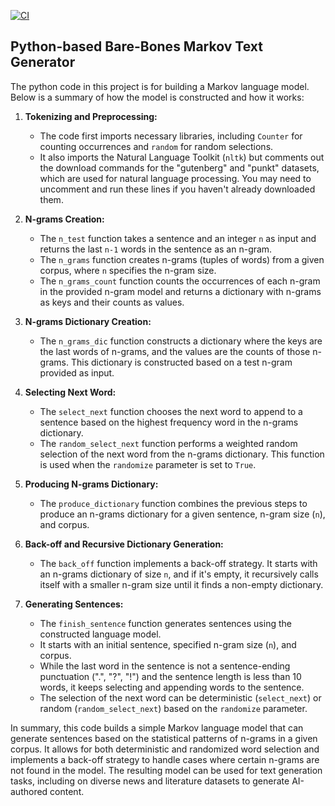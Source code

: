 [![CI](https://github.com/nogibjj/python-template/actions/workflows/cicd.yml/badge.svg)](https://github.com/nogibjj/python-template/actions/workflows/cicd.yml)
## Python-based Bare-Bones Markov Text Generator 

The python code in this project is for building a Markov language model. Below is a summary of how the model is constructed and how it works:

1. **Tokenizing and Preprocessing:**
   - The code first imports necessary libraries, including `Counter` for counting occurrences and `random` for random selections.
   - It also imports the Natural Language Toolkit (`nltk`) but comments out the download commands for the "gutenberg" and "punkt" datasets, which are used for natural language processing. You may need to uncomment and run these lines if you haven't already downloaded them.

2. **N-grams Creation:**
   - The `n_test` function takes a sentence and an integer `n` as input and returns the last `n-1` words in the sentence as an n-gram.
   - The `n_grams` function creates n-grams (tuples of words) from a given corpus, where `n` specifies the n-gram size.
   - The `n_grams_count` function counts the occurrences of each n-gram in the provided n-gram model and returns a dictionary with n-grams as keys and their counts as values.

3. **N-grams Dictionary Creation:**
   - The `n_grams_dic` function constructs a dictionary where the keys are the last words of n-grams, and the values are the counts of those n-grams. This dictionary is constructed based on a test n-gram provided as input.

4. **Selecting Next Word:**
   - The `select_next` function chooses the next word to append to a sentence based on the highest frequency word in the n-grams dictionary.
   - The `random_select_next` function performs a weighted random selection of the next word from the n-grams dictionary. This function is used when the `randomize` parameter is set to `True`.

5. **Producing N-grams Dictionary:**
   - The `produce_dictionary` function combines the previous steps to produce an n-grams dictionary for a given sentence, n-gram size (`n`), and corpus.

6. **Back-off and Recursive Dictionary Generation:**
   - The `back_off` function implements a back-off strategy. It starts with an n-grams dictionary of size `n`, and if it's empty, it recursively calls itself with a smaller n-gram size until it finds a non-empty dictionary.

7. **Generating Sentences:**
   - The `finish_sentence` function generates sentences using the constructed language model.
   - It starts with an initial sentence, specified n-gram size (`n`), and corpus.
   - While the last word in the sentence is not a sentence-ending punctuation (".", "?", "!") and the sentence length is less than 10 words, it keeps selecting and appending words to the sentence.
   - The selection of the next word can be deterministic (`select_next`) or random (`random_select_next`) based on the `randomize` parameter.

In summary, this code builds a simple Markov language model that can generate sentences based on the statistical patterns of n-grams in a given corpus. It allows for both deterministic and randomized word selection and implements a back-off strategy to handle cases where certain n-grams are not found in the model. The resulting model can be used for text generation tasks, including on diverse news and literature datasets to generate AI-authored content.
